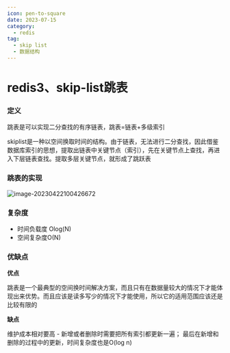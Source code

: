 ```yaml
---
icon: pen-to-square
date: 2023-07-15
category:
  - redis 
tag:
  - skip list
  - 数据结构
---
```



# redis3、skip-list跳表

### 定义

跳表是可以实现二分查找的有序链表，跳表=链表+多级索引

skiplist是一种以空间换取时间的结构。由于链表，无法进行二分查找，因此借鉴数据库索引的思想，提取出链表中关键节点（索引），先在关键节点上查找，再进入下层链表查找。提取多层关键节点，就形成了跳跃表

### 跳表的实现

![image-20230422100426672](https://s2.loli.net/2023/04/22/puRBJ5FzgoIAkbZ.png)

### 复杂度

- 时间负载度 Olog(N)
- 空间复杂度O(N)

### 优缺点

**优点**

跳表是一个最典型的空间换时间解决方案，而且只有在数据量较大的情况下才能体现出来优势。而且应该是读多写少的情况下才能使用，所以它的适用范围应该还是比较有限的

**缺点**

维护成本相对要高 - 新增或者删除时需要把所有索引都更新一遍；
最后在新增和删除的过程中的更新，时间复杂度也是O(log n)